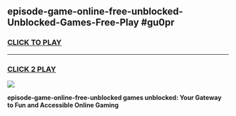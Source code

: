 
## episode-game-online-free-unblocked-Unblocked-Games-Free-Play #gu0pr
<h3>
<a href="https://us.freeplayer.one?title=episode-game-online-free-unblocked&ref=9M">CLICK TO PLAY</a></h3>
<hr>

<h3>
<a href="https://us.freeplayer.one?title=episode-game-online-free-unblocked&ref=9M">CLICK 2 PLAY</a>
  
</h3>

<a href="https://us.freeplayer.one?title=episode-game-online-free-unblocked&ref=9M"><img src="https://clearcache.store/games.png"></a>


**episode-game-online-free-unblocked games unblocked: Your Gateway to Fun and Accessible Online Gaming**
